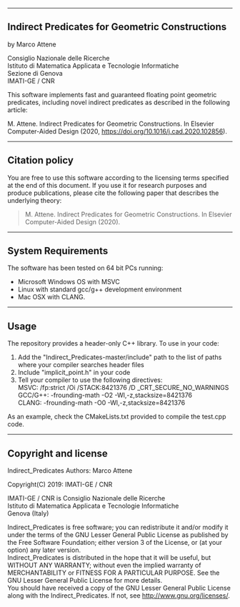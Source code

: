 ----------------------------
Indirect Predicates for Geometric Constructions
----------------------------

by Marco Attene

Consiglio Nazionale delle Ricerche                                        
Istituto di Matematica Applicata e Tecnologie Informatiche                
Sezione di Genova                                                         
IMATI-GE / CNR                                                            

This software implements fast and guaranteed floating point geometric predicates,
including novel indirect predicates as described in the following article:

M. Attene. Indirect Predicates for Geometric Constructions. In Elsevier Computer-Aided Design (2020, https://doi.org/10.1016/j.cad.2020.102856).

-------------------
Citation policy
--------------------
You are free to use this software according to the licensing terms specified at the end of this document.
If you use it for research purposes and produce publications, please cite the following paper 
that describes the underlying theory:

> M. Attene. Indirect Predicates for Geometric Constructions. In Elsevier Computer-Aided Design (2020).

-------------------
System Requirements
--------------------

The software has been tested on 64 bit PCs running:
 - Microsoft Windows OS with MSVC
 - Linux with standard gcc/g++ development environment
 - Mac OSX with CLANG.

---------------------
Usage
---------------------

The repository provides a header-only C++ library.
To use in your code:
1) Add the "Indirect_Predicates-master/include" path to the list of paths where your compiler searches header files
2) Include "implicit_point.h" in your code 
3) Tell your compiler to use the following directives:<br>
   MSVC: /fp:strict /Oi /STACK:8421376 /D _CRT_SECURE_NO_WARNINGS<br>
   GCC/G++: -frounding-math -O2 -Wl,-z,stacksize=8421376<br>
   CLANG: -frounding-math -O0 -Wl,-z,stacksize=8421376<br>

As an example, check the CMakeLists.txt provided to compile the test.cpp code.

---------------------
Copyright and license
---------------------

Indirect_Predicates
Authors: Marco Attene                                                    

Copyright(C) 2019: IMATI-GE / CNR                                        

IMATI-GE / CNR is Consiglio Nazionale delle Ricerche                     
Istituto di Matematica Applicata e Tecnologie Informatiche               
Genova (Italy)                                                           

Indirect_Predicates is free software; you can redistribute it and/or modify it under the terms of the GNU Lesser General Public License as published by the Free Software Foundation; either version 3 of the License, or (at your option) any later version.                                     
Indirect_Predicates is distributed in the hope that it will be useful, but WITHOUT ANY WARRANTY; without even the implied warranty of MERCHANTABILITY or FITNESS FOR A PARTICULAR PURPOSE.  See the GNU Lesser General Public License for more details.                                 
You should have received a copy of the GNU Lesser General Public License along with the Indirect_Predicates. If not, see http://www.gnu.org/licenses/.
